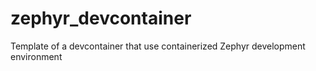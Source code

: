 # zephyr_devcontainer
Template of a devcontainer that use containerized Zephyr development environment
